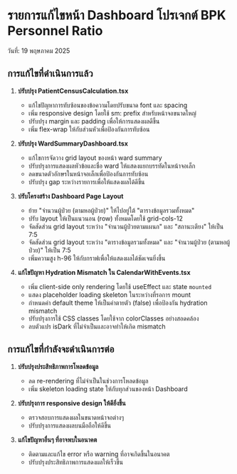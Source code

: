 # รายการแก้ไขหน้า Dashboard โปรเจกต์ BPK Personnel Ratio
วันที่: 19 พฤษภาคม 2025

## การแก้ไขที่ดำเนินการแล้ว

1. **ปรับปรุง PatientCensusCalculation.tsx**
   - แก้ไขปัญหาการทับซ้อนของข้อความโดยปรับขนาด font และ spacing
   - เพิ่ม responsive design โดยใช้ sm: prefix สำหรับหน้าจอขนาดใหญ่
   - ปรับปรุง margin และ padding เพื่อให้การแสดงผลดีขึ้น
   - เพิ่ม flex-wrap ให้กับส่วนหัวเพื่อป้องกันการทับซ้อน

2. **ปรับปรุง WardSummaryDashboard.tsx**
   - แก้ไขการจัดวาง grid layout ของหน้า ward summary
   - ปรับปรุงการแสดงผลหัวข้อและชื่อ ward ให้แสดงแยกบรรทัดในหน้าจอเล็ก
   - ลดขนาดตัวอักษรในหน้าจอเล็กเพื่อป้องกันการทับซ้อน
   - ปรับปรุง gap ระหว่างรายการเพื่อให้แสดงผลได้ดีขึ้น

3. **ปรับโครงสร้าง Dashboard Page Layout**
   - ย้าย "จำนวนผู้ป่วย (ตามหอผู้ป่วย)" ให้ไปอยู่ใต้ "ตารางข้อมูลรวมทั้งหมด"
   - ปรับ layout ให้เป็นแนวนอน (row) ทั้งหมดโดยใช้ grid-cols-12
   - จัดสัดส่วน grid layout ระหว่าง "จำนวนผู้ป่วยตามแผนก" และ "สถานะเตียง" ให้เป็น 7:5
   - จัดสัดส่วน grid layout ระหว่าง "ตารางข้อมูลรวมทั้งหมด" และ "จำนวนผู้ป่วย (ตามหอผู้ป่วย)" ให้เป็น 7:5
   - เพิ่มความสูง h-96 ให้กับกราฟเพื่อให้แสดงผลได้ชัดเจนยิ่งขึ้น

4. **แก้ไขปัญหา Hydration Mismatch ใน CalendarWithEvents.tsx**
   - เพิ่ม client-side only rendering โดยใช้ useEffect และ state `mounted`
   - แสดง placeholder loading skeleton ในระหว่างที่รอการ mount
   - กำหนดค่า default theme ให้เป็นค่าตายตัว (false) เพื่อป้องกัน hydration mismatch
   - ปรับปรุงการใช้ CSS classes โดยใช้จาก colorClasses อย่างสอดคล้อง
   - ลบตัวแปร isDark ที่ไม่จำเป็นและอาจทำให้เกิด mismatch

## การแก้ไขที่กำลังจะดำเนินการต่อ

1. **ปรับปรุงประสิทธิภาพการโหลดข้อมูล**
   - ลด re-rendering ที่ไม่จำเป็นในช่วงการโหลดข้อมูล
   - เพิ่ม skeleton loading state ให้กับทุกส่วนของหน้า Dashboard

2. **ปรับปรุงการ responsive design ให้ดียิ่งขึ้น**
   - ตรวจสอบการแสดงผลในขนาดหน้าจอต่างๆ
   - ปรับปรุงการแสดงผลบนมือถือให้ดีขึ้น

3. **แก้ไขปัญหาอื่นๆ ที่อาจพบในอนาคต**
   - ติดตามและแก้ไข error หรือ warning ที่อาจเกิดขึ้นในอนาคต
   - ปรับปรุงประสิทธิภาพการแสดงผลให้เร็วขึ้น
